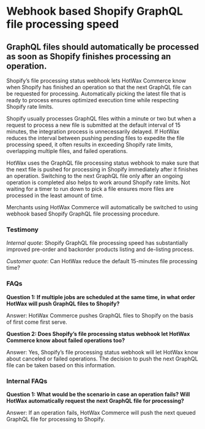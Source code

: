# Webhook based Shopify GraphQL file processing speed 

## GraphQL files should automatically be processed as soon as Shopify finishes processing an operation.

Shopify’s file processing status webhook lets HotWax Commerce know when Shopify has finished an operation so that the next GraphQL file can be requested for processing. Automatically picking the latest file that is ready to process ensures optimized execution time while respecting Shopify rate limits. 

Shopify usually processes GraphQL files within a minute or two but when a request to process a new file is submitted at the default interval of 15 minutes, the integration process is unnecessarily delayed. If HotWax reduces the interval between pushing pending files to expedite the file processing speed, it often results in exceeding Shopify rate limits, overlapping multiple files, and failed operations.

HotWax uses the GraphQL file processing status webhook to make sure that the next file is pushed for processing in Shopify immediately after it finishes an operation. Switching to the next GraphQL file only after an ongoing operation is completed also helps to work around Shopify rate limits. Not waiting for a timer to run down to pick a file ensures more files are processed in the least amount of time.

Merchants using HotWax Commerce will automatically be switched to using webhook based Shopify GraphQL file processing procedure.

### Testimony

*Internal quote*: Shopify GraphQL file processing speed has substantially improved pre-order and backorder products listing and de-listing process.

*Customer quote*: Can HotWax reduce the default 15-minutes file processing time?

### FAQs

**Question 1: If multiple jobs are scheduled at the same time, in what order HotWax will push GraphQL files to Shopify?**

Answer: HotWax Commerce pushes GraphQL files to Shopify on the basis of first come first serve.

**Question 2: Does Shopify’s file processing status webhook let HotWax Commerce know about failed operations too?**

Answer: Yes, Shopify’s file processing status webhook will let HotWax know about canceled or failed operations. The decision to push the next GraphQL file can be taken based on this information.

### Internal FAQs

**Question 1: What would be the scenario in case an operation fails? Will HotWax automatically request the next GraphQL file for processing?**

Answer: If an operation fails, HotWax Commerce will push the next queued GraphQL file for processing to Shopify.
